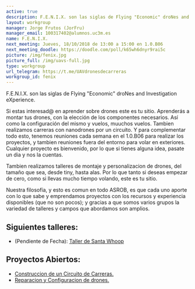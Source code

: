 ```yaml
---
active: true
description: F.E.N.I.X. son las siglas de Flying "Economic" droNes and Investigation eXperience. <br> Si estas interesad@ en aprender sobre drones este es tu sitio. Aprenderás a montar tus drones, con la elección de los componentes necesarios. Así como la configuración del mismo y vuelos, muuchos vuelos. También realizamos carreras con nanodrones por un circuito construido por nosotros.
layout: workgroup
manager: Jorge Frutos (JorFru)
manager_email: 100317402@alumnos.uc3m.es
name: F.E.N.I.X.
next_meeting: Jueves, 18/10/2018 de 13:00 a 15:00 en 1.0.B06
next_meeting_doodle: https://doodle.com/poll/k65wh6dnyr9rai5c
picture: /img/fenix.jpg
picture_full: /img/uavs-full.jpg
type: workgroup
url_telegram: https://t.me/UAVdronesdecarreras
workgroup_id: fenix
---
```


<!--- Model for next_meeting string here --->
<!--- next_meeting: Jueves, 21/12/2017 de 15:00 a 19:00 en 1.0.B06 --->

F.E.N.I.X. son las siglas de Flying "Economic" droNes and Investigation eXperience.

Si estas interesad@ en aprender sobre drones este es tu sitio. Aprenderás a montar tus drones, con la elección de los componentes necesarios. Así como la configuración del mismo y vuelos, muuchos vuelos. Tambien realizamos carreras con nanodrones por un circuito. Y para complementar todo esto, tenemos reuniones cada semana en el 1.0.B06 para realizar los proyectos, y tambien reuniones fuera del entorno para volar en exteriores. Cualquier proyecto es bienvenido, por lo que si tienes alguna idea, pasate un dia y nos la cuentas.

Tambien realizamos talleres de montaje y personalizacion de drones, del tamaño que sea, desde tiny, hasta alas. Por lo que tanto si deseas empezar de cero, como si llevas mucho tiempo volando, este es tu sitio.

Nuestra filosofía, y esto es comun en todo ASROB, es que cada uno aporte con lo que sabe y emprendamos proyectos con los recursos y experiencia disponibles (que no son pocos); y gracias a que somos varios grupos la variedad de talleres y campos que abordamos son amplios.

## Siguientes talleres:

  * (Pendiente de Fecha): [Taller de Santa Whoop](https://github.com/asrob-uc3m/taller-santa-whoop) 

## Proyectos Abiertos:

* [Construccion de un Circuito de Carreras.](https://github.com/asrob-uc3m/Drone-FPV-Racing)
* [Reparacion y Configuracion de drones.](https://github.com/asrob-uc3m/FENIX)

